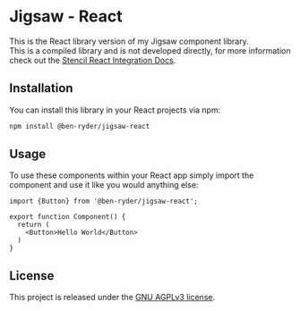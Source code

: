# Jigsaw - React
This is the React library version of my Jigsaw component library.  
This is a compiled library and is not developed directly, for more information check out the [Stencil React Integration Docs](https://stenciljs.com/docs/react).

## Installation
You can install this library in your React projects via npm:
```bash
npm install @ben-ryder/jigsaw-react
```

## Usage
To use these components within your React app simply import the component and use it like you would anything else:

```tsx
import {Button} from '@ben-ryder/jigsaw-react';

export function Component() {
  return (
    <Button>Hello World</Button>
  )
}
```


## License
This project is released under the [GNU AGPLv3 license](https://github.com/Ben-Ryder/jigsaw/blob/main/LICENSE.txt).
